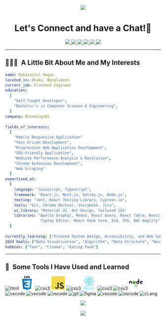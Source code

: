 <p align="center">
  <img src="https://capsule-render.vercel.app/api?type=waving&color=gradient&text=Hello%20World!&height=120&section=header"/>
</p>

<h1 align="center">
  Let's Connect and have a Chat!💬
</h1>

<p align="center">
<a href="">
  <img height="50" src="https://user-images.githubusercontent.com/46517096/166972883-f5f1d88c-0246-4374-88ac-ded0f2cf0699.png"/>
</a>
<a href="https://www.linkedin.com/in/mohaiminul-hoque/">
  <img height="50" src="https://user-images.githubusercontent.com/46517096/166973395-19676cd8-f8ec-4abf-83ff-da8243505b82.png"/>
</a>
<a href="https://medium.com/@mohaiminul">
  <img height="50" src="https://user-images.githubusercontent.com/46517096/166973962-d05d145a-b6a0-4643-bd3d-5ac845679367.png"/>
</a>
<a href="https://dev.to/mohaiminul">
  <img height="50" src="https://user-images.githubusercontent.com/46517096/166974096-7aeecad4-483e-4c85-983f-f4b37b3f794e.png"/>
</a>
<a href="">
  <img height="50" src="https://user-images.githubusercontent.com/46517096/166974271-91dfa250-d70b-4cb9-8707-f1bda1b708c3.png"/>
</a>
<a href="https://www.facebook.com/WahidHoquee/">
  <img height="50" src="https://cdn3.iconfinder.com/data/icons/social-media-2179/48/4-Facebook-256.png"/>
</a>
</p>

---

<h2> 👨🏻‍💻 &nbsp;A Little Bit About Me and My Interests</h2>

```yaml
name: Mohaiminul Hoque
located_in: Dhaka, Bangladesh
current_job: Frontend Engineer
education:
  [
    "Self-Taught Developer",
    "Bachelor's in Computer Science & Engineering",
  ]
company: Blending101

fields_of_interests:
  [
    "Mobile Responsive Application"
    "Test Driven Development",
    "Progressive Web Application Development",
    "SEO-Friendly Application",
    "Website Performance Analysis & Resolution",
    "Chrome Extension Development",
    "Web Scraping"
  ]
expertised_at:
  {
    language: "Javascript, Typescript",
    framework: "React.js, Next.js, Gatsby.js, Node.js",
    testing: "Jest, React Testing Library, Cypress.io",
    tools: "Git, Chrome Devtool, Storybook, Jira",
    ui_library: "Material UI, Ant Design, Tailwind CSS"
    libraries: "Apollo Graphql, Redux, React Query, React Table, React DND, Recharts,
                Tiptap Editor, React Hook Form, Zod, SVG, AWS Amplify"
  }
  
currently_learning: ["Fronend System Design, Accessibility, and Web Security"]
2024 Goals: ["Data Visualization", "Algorithm", "Data Structure", "Nest.js", "WebRTC"]
hobbies: ["Tour", "Cinema", "Eating Food"]
```
  
---  
  
<h2> 🚀 &nbsp;Some Tools I Have Used and Learned</h2>

          
<p align="left">
<img src="https://cdn.jsdelivr.net/gh/devicons/devicon/icons/html5/html5-original.svg" alt="html" width="45" height="45"/>
<img src="https://raw.githubusercontent.com/devicons/devicon/master/icons/css3/css3-original-wordmark.svg" alt="css3" width="45" height="45" />
<img src="https://cdn.jsdelivr.net/gh/devicons/devicon/icons/sass/sass-original.svg" alt="css3" width="45" height="45" />
<img src="https://raw.githubusercontent.com/devicons/devicon/master/icons/javascript/javascript-original.svg" alt="javascript" width="45" height="45" />
<img src="https://cdn.jsdelivr.net/gh/devicons/devicon/icons/typescript/typescript-original.svg" alt="css3" width="45" height="45" />
<img src="https://raw.githubusercontent.com/devicons/devicon/master/icons/react/react-original-wordmark.svg" alt="react" width="45" height="45" />
<img src="https://cdn.jsdelivr.net/gh/devicons/devicon/icons/nextjs/nextjs-original.svg" alt="css3" width="45" height="45" />
<img src="https://cdn.jsdelivr.net/gh/devicons/devicon/icons/gatsby/gatsby-original.svg" alt="css3" width="45" height="45" />
<img src="https://raw.githubusercontent.com/devicons/devicon/master/icons/nodejs/nodejs-original-wordmark.svg" alt="nodejs" width="45" height="45" /> 
<img src="https://cdn.jsdelivr.net/gh/devicons/devicon/icons/graphql/graphql-plain.svg" alt="vscode" width="45" height="45"/>
<img src="https://cdn.jsdelivr.net/gh/devicons/devicon/icons/redux/redux-original.svg" alt="vscode" width="45" height="45"/>
<img src="https://cdn.jsdelivr.net/gh/devicons/devicon/icons/tailwindcss/tailwindcss-plain.svg" alt="vscode" width="45" height="45"/>
<img src="https://cdn.jsdelivr.net/gh/devicons/devicon/icons/git/git-original.svg" alt="git" width="45" height="45"/>
<img src="https://cdn.jsdelivr.net/gh/devicons/devicon/icons/figma/figma-original.svg" alt="figma" width="45" height="45"/>   
<img src="https://cdn.jsdelivr.net/gh/devicons/devicon/icons/vscode/vscode-original.svg" alt="vscode" width="45" height="45"/>
<img src="https://cdn.jsdelivr.net/gh/devicons/devicon/icons/storybook/storybook-original.svg" alt="vscode" width="45" height="45"/>
<img src="https://cdn.jsdelivr.net/gh/devicons/devicon/icons/c/c-original.svg" alt="cLang" width="45" height="45"/>
</p>


<p align="center">
<!-- <picture>
  <source
    srcset="https://github-readme-stats.vercel.app/api?username=hoquescript&show_icons=true&hide=issues&theme=dark"
    media="(prefers-color-scheme: dark)"
  />
  <source
    srcset="https://github-readme-stats.vercel.app/api?username=hoquescript&show_icons=true&hide=issues"
    media="(prefers-color-scheme: light), (prefers-color-scheme: no-preference)"
  />
  <img src="https://github-readme-stats.vercel.app/api?username=hoquescript&show_icons=true" />
</picture> -->
<picture>
  <source
    srcset="https://github-readme-stats.vercel.app/api/top-langs/?username=hoquescript&hide=asp&langs_count=6&layout=compact&theme=dark"
    media="(prefers-color-scheme: dark)"
  />
  <source
    srcset="https://github-readme-stats.vercel.app/api/top-langs/?username=hoquescript&hide=asp&langs_count=6&layout=compact"
    media="(prefers-color-scheme: light), (prefers-color-scheme: no-preference)"
  />
  <img src="https://github-readme-stats.vercel.app/api?username=hoquescript&show_icons=true" />
</picture>
</p>

<p align="center">
  <img src="https://capsule-render.vercel.app/api?type=waving&color=gradient&height=100&section=footer"/>
</p>
